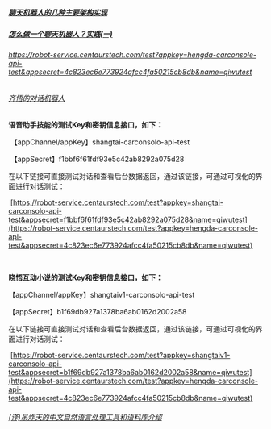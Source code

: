 ##### [聊天机器人的几种主要架构实现](https://cloud.tencent.com/developer/article/1542301)

##### [怎么做一个聊天机器人？实践(一)](https://zhuanlan.zhihu.com/p/24972680)

###### https://robot-service.centaurstech.com/test?appkey=hengda-carconsole-api-test&appsecret=4c823ec6e773924afcc4fa50215cb8db&name=qiwutest

###### [齐悟的对话机器人](https://robot-service.centaurstech.com/test?appkey=hengda-carconsole-api-test&appsecret=4c823ec6e773924afcc4fa50215cb8db&name=qiwutest)



​      **语音助手技能的测试****Key****和密钥信息接口，如下：**

​     【appChannel/appKey】shangtai-carconsolo-api-test

​     【appSecret】f1bbf6f61fdf93e5c42ab8292a075d28

​     在以下链接可直接测试对话和查看后台数据返回，通过该链接，可通过可视化的界面进行对话测试：

​     [https://robot-service.centaurstech.com/test?appkey=shangtai-carconsolo-api-test&appsecret=f1bbf6f61fdf93e5c42ab8292a075d28&name=qiwutest](https://robot-service.centaurstech.com/test?appkey=hengda-carconsole-api-test&appsecret=4c823ec6e773924afcc4fa50215cb8db&name=qiwutest)

​                               

  **晓悟互动小说的测试****Key****和密钥信息接口，如下：**

【appChannel/appKey】shangtaiv1-carconsolo-api-test

【appSecret】b1f69db927a1378ba6ab0162d2002a58

在以下链接可直接测试对话和查看后台数据返回，通过该链接，可通过可视化的界面进行对话测试：

​     [https://robot-service.centaurstech.com/test?appkey=shangtaiv1-carconsolo-api-test&appsecret=b1f69db927a1378ba6ab0162d2002a58&name=qiwutest](https://robot-service.centaurstech.com/test?appkey=hengda-carconsole-api-test&appsecret=4c823ec6e773924afcc4fa50215cb8db&name=qiwutest)

###### [(译)吊炸天的中文自然语言处理工具和语料库介绍](https://mlln.cn/2018/06/02/[转]吊炸天的中文自然语言处理工具和语料库介绍/)

